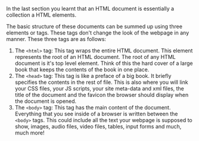 In the last section you learnt that an HTML document is essentially a collection a HTML elements.

The basic structure of these documents can be summed up using three elements or tags. These tags don't change the look of the webpage in any manner. These three tags are as follows:

1. The `<html>` tag: This tag wraps the entire HTML document. This element represents the root of an HTML document. The root of any HTML document is it's top level element. Think of this the hard cover of a large book that keeps the contents of the book in one place.
2. The `<head>` tag: This tag is like a preface of a big book. It briefly specifies the contents in the rest of file. This is also where you will link your CSS files, your JS scripts, your site meta-data and xml files, the title of the document and the favicon the browser should display when the document is opened.
3. The `<body>` tag: This tag has the main content of the document. Everything that you see inside of a browser is written between the `<body>` tags. This could include all the text your webpage is supposed to show, images, audio files, video files, tables, input forms and much, much more!



